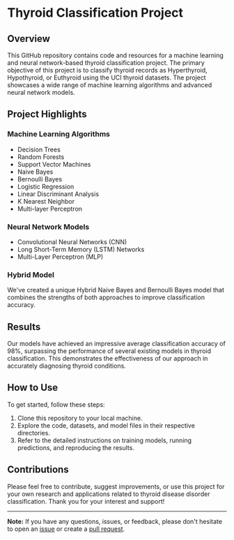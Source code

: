# Thyroid Classification Project

## Overview
This GitHub repository contains code and resources for a machine learning and neural network-based thyroid classification project. The primary objective of this project is to classify thyroid records as Hyperthyroid, Hypothyroid, or Euthyroid using the UCI thyroid datasets. The project showcases a wide range of machine learning algorithms and advanced neural network models.

## Project Highlights

### Machine Learning Algorithms
- Decision Trees
- Random Forests
- Support Vector Machines
- Naive Bayes
- Bernoulli Bayes
- Logistic Regression
- Linear Discriminant Analysis
- K Nearest Neighbor
- Multi-layer Perceptron

### Neural Network Models
- Convolutional Neural Networks (CNN)
- Long Short-Term Memory (LSTM) Networks
- Multi-Layer Perceptron (MLP)

### Hybrid Model
We've created a unique Hybrid Naive Bayes and Bernoulli Bayes model that combines the strengths of both approaches to improve classification accuracy.

## Results
Our models have achieved an impressive average classification accuracy of 98%, surpassing the performance of several existing models in thyroid classification. This demonstrates the effectiveness of our approach in accurately diagnosing thyroid conditions.

## How to Use
To get started, follow these steps:
1. Clone this repository to your local machine.
2. Explore the code, datasets, and model files in their respective directories.
3. Refer to the detailed instructions on training models, running predictions, and reproducing the results.

## Contributions
Please feel free to contribute, suggest improvements, or use this project for your own research and applications related to thyroid disease disorder classification. Thank you for your interest and support!

---

**Note:** If you have any questions, issues, or feedback, please don't hesitate to open an [issue](https://github.com/saraundre/your-repository/issues) or create a [pull request](https://github.com/saraundre/your-repository/pulls).
